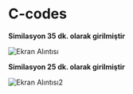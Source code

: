 # C-codes
**Similasyon 35 dk. olarak girilmiştir**

![Ekran Alıntısı](https://user-images.githubusercontent.com/37957489/89454487-70aac880-d769-11ea-8d80-e72127bcc722.PNG)



**Similasyon 25 dk. olarak girilmiştir**

![Ekran Alıntısı2](https://user-images.githubusercontent.com/37957489/89454492-71dbf580-d769-11ea-91d5-bf56de7bddc7.PNG)

